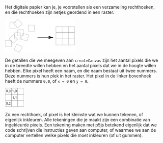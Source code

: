 <!--
### Pixels en een raster
-->

Het digitale papier kan je, je voorstellen als een verzameling rechthoeken, en die rechthoeken zijn netjes 
geordend in een raster. 

![pixels and raster](images/pixels_raster.png)

De getallen die we meegeven aan `createCanvas` zijn het aantal pixels die we in de breedte willen hebben en het 
aantal pixels dat we in de hoogte willen hebben. Elke pixel heeft een naam, en die naam bestaat uit twee 
nummers. Deze nummers is hun plek in het raster. Het pixel in de linker bovenhoek heeft de nummers `0,0`, 
of `x = 0` en `y = 0`.

![pixels_namen](images/pixels_namen.png)

Zo een rechthoek, of pixel is het kleinste wat we kunnen tekenen, of eigenlijk 
inkleuren. Alle tekeningen die je maakt zijn een combinatie van ingekleurde pixels.
Een tekening maken met p5js betekend eigenlijk dat we code schrijven die instructies geven aan computer, 
of waarmee we aan de computer vertellen welke pixels die moet inkleuren (of uit gummen). 
